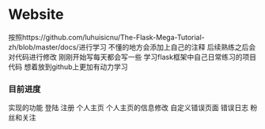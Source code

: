 # Website
按照https://github.com/luhuisicnu/The-Flask-Mega-Tutorial-zh/blob/master/docs/进行学习 不懂的地方会添加上自己的注释 后续熟练之后会对代码进行修改 刚刚开始写每天都会写一些 学习flask框架中自己日常练习的项目代码 想着放到github上更加有动力学习
### 目前进度
实现的功能 登陆 注册 个人主页 个人主页的信息修改 自定义错误页面 错误日志 粉丝和关注
